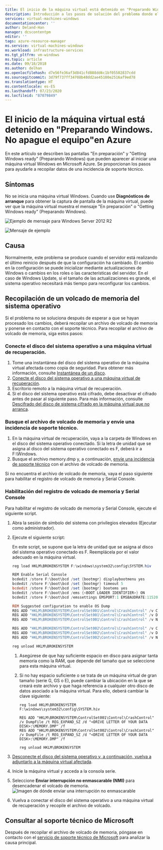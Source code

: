 ```yaml
---
title: El inicio de la máquina virtual está detenido en "Preparando Windows. No apague el equipo" en Azure | Microsoft Docs
description: Introducción a los pasos de solución del problema donde el inicio de la máquina virtual se bloquea en "Preparando Windows. No apague el equipo."
services: virtual-machines-windows
documentationcenter: ''
author: Deland-Han
manager: dcscontentpm
editor: ''
tags: azure-resource-manager
ms.service: virtual-machines-windows
ms.workload: infrastructure-services
ms.tgt_pltfrm: vm-windows
ms.topic: article
ms.date: 09/18/2018
ms.author: delhan
ms.openlocfilehash: d7e56fe36af3d841cfd888dd6c1bf05502837cdd
ms.sourcegitcommit: 3d79f737ff34708b48dd2ae45100e2516af9ed78
ms.translationtype: HT
ms.contentlocale: es-ES
ms.lasthandoff: 07/23/2020
ms.locfileid: "87079849"
---
```

# <a name="vm-startup-is-stuck-on-getting-windows-ready-dont-turn-off-your-computer-in-azure"></a>El inicio de la máquina virtual está detenido en "Preparando Windows. No apague el equipo"en Azure

En este artículo se describen las pantallas "En preparación" y "Getting Windows ready" (Preparando Windows) que pueden aparecer al iniciar una máquina virtual Windows en Microsoft Azure. Se proporcionan los pasos para ayudarle a recopilar datos de una incidencia de soporte técnico.

 

## <a name="symptoms"></a>Síntomas

No se inicia una máquina virtual Windows. Cuando use **Diagnósticos de arranque** para obtener la captura de pantalla de la máquina virtual, puede ver que la máquina virtual muestra el mensaje "En preparación" o "Getting Windows ready" (Preparando Windows).

![Ejemplo de mensaje para Windows Server 2012 R2](./media/troubleshoot-vm-configure-update-boot/message1.png)

![Mensaje de ejemplo](./media/troubleshoot-vm-configure-update-boot/message2.png)

## <a name="cause"></a>Causa

Normalmente, este problema se produce cuando el servidor está realizando el último reinicio después de que la configuración ha cambiado. El cambio en la configuración se puede inicializar mediante actualizaciones de Windows o cambios en los roles o las características del servidor. En el caso de Windows Update, si el tamaño de las actualizaciones es grande, el sistema operativo necesitará más tiempo para reconfigurar los cambios.

## <a name="collect-an-os-memory-dump"></a>Recopilación de un volcado de memoria del sistema operativo

Si el problema no se soluciona después de esperar a que se hayan procesado los cambios, deberá recopilar un archivo de volcado de memoria y ponerse en contacto con el soporte técnico. Para recopilar el archivo de volcado de memoria, siga estos pasos:

### <a name="attach-the-os-disk-to-a-recovery-vm"></a>Conecte el disco del sistema operativo a una máquina virtual de recuperación.

1. Tome una instantánea del disco del sistema operativo de la máquina virtual afectada como copia de seguridad. Para obtener más información, consulte [Instantánea de un disco](../windows/snapshot-copy-managed-disk.md).
2. [Conecte el disco del sistema operativo a una máquina virtual de recuperación](./troubleshoot-recovery-disks-portal-windows.md).
3. Escritorio remoto a la máquina virtual de recuperación. 
4. Si el disco del sistema operativo está cifrado, debe desactivar el cifrado antes de pasar al siguiente paso. Para más información, consulte [Descifrado del disco de sistema cifrado en la máquina virtual que no arranca](troubleshoot-bitlocker-boot-error.md#solution).

### <a name="locate-dump-file-and-submit-a-support-ticket"></a>Busque el archivo de volcado de memoria y envíe una incidencia de soporte técnico.

1. En la máquina virtual de recuperación, vaya a la carpeta de Windows en el disco del sistema operativo conectado. Si la letra de unidad que se asigna al disco del sistema operativo conectado es F, deberá ir a F:\Windows.
2. Busque el archivo memory.dmp y, a continuación, [envíe una incidencia de soporte técnico](https://portal.azure.com/?#blade/Microsoft_Azure_Support/HelpAndSupportBlade) con el archivo de volcado de memoria. 

Si no encuentra el archivo de volcado de memoria, vaya el paso siguiente para habilitar el registro de volcado de memoria y Serial Console.

### <a name="enable-dump-log-and-serial-console"></a>Habilitación del registro de volcado de memoria y Serial Console

Para habilitar el registro de volcado de memoria y Serial Console, ejecute el siguiente script.

1. Abra la sesión de símbolo del sistema con privilegios elevados (Ejecutar como administrador).
2. Ejecute el siguiente script:

    En este script, se supone que la letra de unidad que se asigna al disco del sistema operativo conectado es F. Reemplácela por el valor adecuado en la máquina virtual.

    ```powershell
    reg load HKLM\BROKENSYSTEM F:\windows\system32\config\SYSTEM.hiv

    REM Enable Serial Console
    bcdedit /store F:\boot\bcd /set {bootmgr} displaybootmenu yes
    bcdedit /store F:\boot\bcd /set {bootmgr} timeout 5
    bcdedit /store F:\boot\bcd /set {bootmgr} bootems yes
    bcdedit /store F:\boot\bcd /ems {<BOOT LOADER IDENTIFIER>} ON
    bcdedit /store F:\boot\bcd /emssettings EMSPORT:1 EMSBAUDRATE:115200

    REM Suggested configuration to enable OS Dump
    REG ADD "HKLM\BROKENSYSTEM\ControlSet001\Control\CrashControl" /v CrashDumpEnabled /t REG_DWORD /d 1 /f
    REG ADD "HKLM\BROKENSYSTEM\ControlSet001\Control\CrashControl" /v DumpFile /t REG_EXPAND_SZ /d "%SystemRoot%\MEMORY.DMP" /f
    REG ADD "HKLM\BROKENSYSTEM\ControlSet001\Control\CrashControl" /v NMICrashDump /t REG_DWORD /d 1 /f

    REG ADD "HKLM\BROKENSYSTEM\ControlSet002\Control\CrashControl" /v CrashDumpEnabled /t REG_DWORD /d 1 /f
    REG ADD "HKLM\BROKENSYSTEM\ControlSet002\Control\CrashControl" /v DumpFile /t REG_EXPAND_SZ /d "%SystemRoot%\MEMORY.DMP" /f
    REG ADD "HKLM\BROKENSYSTEM\ControlSet002\Control\CrashControl" /v NMICrashDump /t REG_DWORD /d 1 /f

    reg unload HKLM\BROKENSYSTEM
    ```

    1. Asegúrese de que hay suficiente espacio en disco para asignar tanta memoria como la RAM, que depende del tamaño que se seleccione para esta máquina virtual.
    2. Si no hay espacio suficiente o se trata de un máquina virtual de gran tamaño (serie G, GS o E), puede cambiar la ubicación en la que se creará este archivo y que haga referencia a cualquier otro disco de datos asociado a la máquina virtual. Para ello, deberá cambiar la clave siguiente:
    
        ```console
        reg load HKLM\BROKENSYSTEM F:\windows\system32\config\SYSTEM.hiv

        REG ADD "HKLM\BROKENSYSTEM\ControlSet001\Control\CrashControl" /v DumpFile /t REG_EXPAND_SZ /d "<DRIVE LETTER OF YOUR DATA DISK>:\MEMORY.DMP" /f
        REG ADD "HKLM\BROKENSYSTEM\ControlSet002\Control\CrashControl" /v DumpFile /t REG_EXPAND_SZ /d "<DRIVE LETTER OF YOUR DATA DISK>:\MEMORY.DMP" /f

        reg unload HKLM\BROKENSYSTEM
        ```

3. [Desconecte el disco del sistema operativo y, a continuación, vuelva a adjuntarlo a la máquina virtual afectada](./troubleshoot-recovery-disks-portal-windows.md).
4. Inicie la máquina virtual y acceda a la consola serie.
5. Seleccione **Enviar interrupción no enmascarable (NMI)** para desencadenar el volcado de memoria.
    ![Imagen de dónde enviar una interrupción no enmascarable](./media/troubleshoot-vm-configure-update-boot/run-nmi.png)
6. Vuelva a conectar el disco del sistema operativo a una máquina virtual de recuperación y recopile el archivo de volcado.

## <a name="contact-microsoft-support"></a>Consultar al soporte técnico de Microsoft

Después de recopilar el archivo de volcado de memoria, póngase en contacto con el [servicio de soporte técnico de Microsoft](https://portal.azure.com/?#blade/Microsoft_Azure_Support/HelpAndSupportBlade) para analizar la causa principal.
